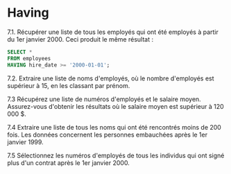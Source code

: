 # Having
7.1. Récupérer une liste de tous les employés qui ont été employés à partir du 1er janvier 2000.
Ceci produit le même résultat :
```sql
SELECT *
FROM employees
HAVING hire_date >= '2000-01-01';
```
7.2. Extraire une liste de noms d'employés, où le nombre d'employés est supérieur à 15, en les classant par prénom.

7.3 Récupérez une liste de numéros d'employés et le salaire moyen. Assurez-vous d'obtenir les résultats où le salaire moyen est supérieur à 120 000 $.

7.4 Extraire une liste de tous les noms qui ont été rencontrés moins de 200 fois. Les données concernent les personnes embauchées après le 1er janvier 1999.

7.5 Sélectionnez les numéros d'employés de tous les individus qui ont signé plus d'un contrat après le 1er janvier 2000.
